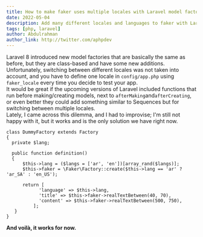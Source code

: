 ```yaml
---
title: How to make faker uses multiple locales with Laravel model factories
date: 2022-05-04
description: Add many different locales and languages to faker with Laravel new model factories
tags: [php, laravel]
author: Abdulrahman
author_link: http://twitter.com/aphpdev
---
```


Laravel 8 introduced new model factories that are basically the same as before, but they are class-based and have some new additions.
<br>
Unfortunately, switching between different locales was not taken into account, and you have to define one locale in `config/app.php` using `faker_locale` every time you decide to test your app. <br> It would be great if the upcoming versions of Laravel included functions that run before making/creating models, next to `afterMaking`and`afterCreating`, or even better they could add something similar to Sequences but for switching between multiple locales.
<br>
Lately, I came across this dilemma, and I had to improvise; I'm still not happy with it, but it works and is the only solution we have right now.

```
class DummyFactory extends Factory
{
  private $lang;

  public function definition()
  {
      $this->lang = ($langs = ['ar', 'en'])[array_rand($langs)];
      $this->faker = \Faker\Factory::create($this->lang == 'ar' ? 'ar_SA' : 'en_US');

      return [
            'language' => $this->lang,
            'title' => $this->faker->realTextBetween(40, 70),
            'content' => $this->faker->realTextBetween(500, 750),
          ];
   }
}
```

<b>
And voilà, it works for now.
